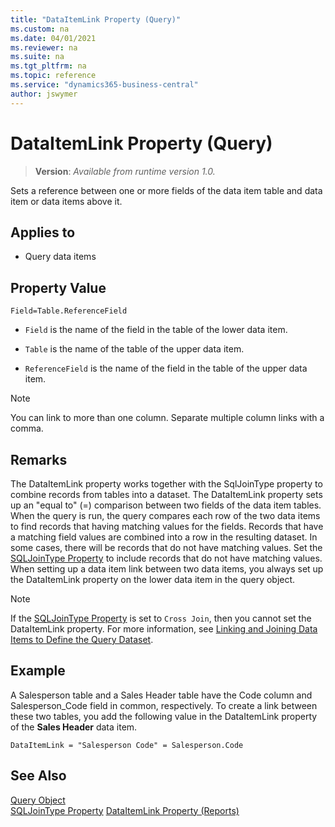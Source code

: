 ```yaml
---
title: "DataItemLink Property (Query)"
ms.custom: na
ms.date: 04/01/2021
ms.reviewer: na
ms.suite: na
ms.tgt_pltfrm: na
ms.topic: reference
ms.service: "dynamics365-business-central"
author: jswymer
---
```


# DataItemLink Property (Query)
> **Version**: _Available from runtime version 1.0._

Sets a reference between one or more fields of the data item table and data item or data items above it.  
  
## Applies to  
  
- Query data items  
  
## Property Value  

`Field=Table.ReferenceField`  
  
- `Field` is the name of the field in the table of the lower data item.  
  
- `Table` is the name of the table of the upper data item.  
  
- `ReferenceField` is the name of the field in the table of the upper data item.  
  
> [!NOTE]  
> You can link to more than one column. Separate multiple column links with a comma.
  
## Remarks  

The DataItemLink property works together with the SqlJoinType property to combine records from tables into a dataset. The DataItemLink property sets up an "equal to" (=) comparison between two fields of the data item tables. When the query is run, the query compares each row of the two data items to find records that having matching values for the fields. Records that have a matching field values are combined into a row in the resulting dataset. In some cases, there will be records that do not have matching values. Set the [SQLJoinType Property](devenv-sqljointype-property.md) to include records that do not have matching values.
When setting up a data item link between two data items, you always set up the DataItemLink property on the lower data item in the query object.
  
> [!NOTE]  
> If the [SQLJoinType Property](devenv-sqljointype-property.md) is set to `Cross Join`, then you cannot set the DataItemLink property. For more information, see [Linking and Joining Data Items to Define the Query Dataset](../devenv-query-links-joins.md).

## Example

A Salesperson table and a Sales Header table have the Code column and Salesperson\_Code field in common, respectively. To create a link between these two tables, you add the following value in the DataItemLink property of the **Sales Header** data item.  
  
```AL
DataItemLink = "Salesperson Code" = Salesperson.Code  
```  

## See Also

[Query Object](../devenv-query-object.md)  
[SQLJoinType Property](devenv-sqljointype-property.md)
[DataItemLink Property (Reports)](devenv-dataitemlink-reports-property.md)  
